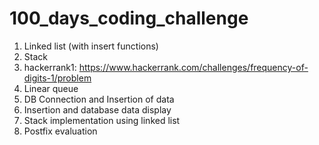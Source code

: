 # 100_days_coding_challenge
1. Linked list (with insert functions)
2. Stack 
3. hackerrank1: https://www.hackerrank.com/challenges/frequency-of-digits-1/problem
4. Linear queue
5. DB Connection and Insertion of data
6. Insertion and database data display
7. Stack implementation using linked list
8. Postfix evaluation
